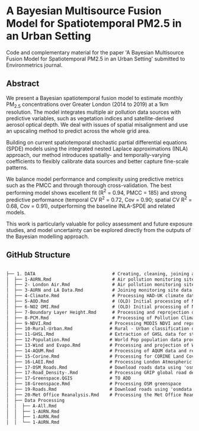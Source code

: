 # A Bayesian Multisource Fusion Model for Spatiotemporal PM2.5 in an Urban Setting

Code and complementary material for the paper 'A Bayesian Multisource Fusion Model for Spatiotemporal PM2.5 in an Urban Setting' submitted to Environmetrics journal.

## Abstract

We present a Bayesian spatiotemporal fusion model to estimate monthly PM$_{2.5}$ concentrations over Greater London (2014 to 2019) at a 1km resolution. The model integrates multiple air pollution data sources with predictive variables, such as vegetation indices and satellite-derived aerosol optical depth. We deal with issues of spatial misalignment and use an upscaling method to predict across the whole grid area. 

Building on current spatiotemporal stochastic partial differential equations (SPDE) models using the integrated nested Laplace approximations (INLA) approach, our method introduces spatially- and temporally-varying coefficients to flexibly calibrate data sources and better capture fine-scale patterns.

We balance model performance and complexity using predictive metrics such as the PMCC and through thorough cross-validation. The best performing model shows excellent fit (R$^2$ = 0.94, PMCC = 185) and strong predictive performance (temporal CV R$^2$ = 0.72, Cov = 0.90; spatial CV R$^2$ = 0.68, Cov = 0.91), outperforming the baseline INLA-SPDE and related models.

This work is particularly valuable for policy assessment and future exposure studies, and model uncertainty can be explored directly from the outputs of the Bayesian modelling approach.

## GitHub Structure

```md

├── 1. DATA                             # Creating, cleaning, joining and extracting all model data and full potential covariates
│  ├── 1-AURN.Rmd                       # Air pollution monitoring site data from the Automatic Urban and Rural Network (AURN)
│  ├── 2- London Air.Rmd                # Air pollution monitoring site data from the London Air network
│  ├── 3-AURN and LA Data.Rmd           # Joining monitoring site data
│  ├── 4-Climate.Rmd                    # Processing HAD-UK climate data
│  ├── 5-AOD.Rmd                        # (OLD) Initial processing of NASA MAIAC AOD satellite data with Inverse Distance Weighting for gap filling
│  ├── 6-NO2 OMI.Rmd                    # (OLD) Initial processing of NASA OMI/AURA NO2 column data with Inverse Distance Weighting for gap filling
│  ├── 7-Boundary Layer Height.Rmd      # Processing and reprojection of Boundary Layer Height (BLH) from ERA5 Land
│  ├── 8-PCM.Rmd                        # Processing of Pollution Climate Mapping (PCM) model data
│  ├── 9-NDVI.Rmd                      # Processing MODIS NDVI and reprojection with Inverse Distance Weight
│  ├── 10-Rural-Urban.Rmd              # Rural - Urban classification of UK output areas
│  ├── 11-GHSL.Rmd                     # Extraction of GHSL data for study domain and reprojection
│  ├── 12-Population.Rmd               # World Pop population data processing
│  ├── 13-Wind and Evapo.Rmd           # Processing and projection of Wind and Evapotranspiration/Evaporation from ERA5 Land
│  ├── 14-AQUM.Rmd                     # Processing of AQUM data and reprojection by Inverse Distance Weighting
│  ├── 15-Corine.Rmd                   # Processing for CORINE Land Cover data and categorisation 
│  ├── 16-LAEI.Rmd                     # Processing London Atmospheric Emissions Inventory
│  ├── 17-OSM_Roads.Rmd                # Download roads data using 'osmdata' and creating measures of nearby roads
│  ├── 17-Road_Density-.Rmd            # Processing GRIP global road density data
│  ├── 17-Greenspace.QGIS              # TO ADD
│  ├── 18-Greenspace.Rmd               # Processing OSM greenspace
│  ├── 19-Roads.Rmd                    # Download roads using 'osmdata', creating distance to road variables
│  ├── 20-Met Office Reanalysis.Rmd    # Processing the Met Office Reanalysis of the AQUM model
│  ├── Data Processing
│  │  ├── A-All.Rmd
│  │  ├── 1-AURN.Rmd
│  │  ├── 1-AURN.Rmd
│  │  └── 1-AURN.Rmd


